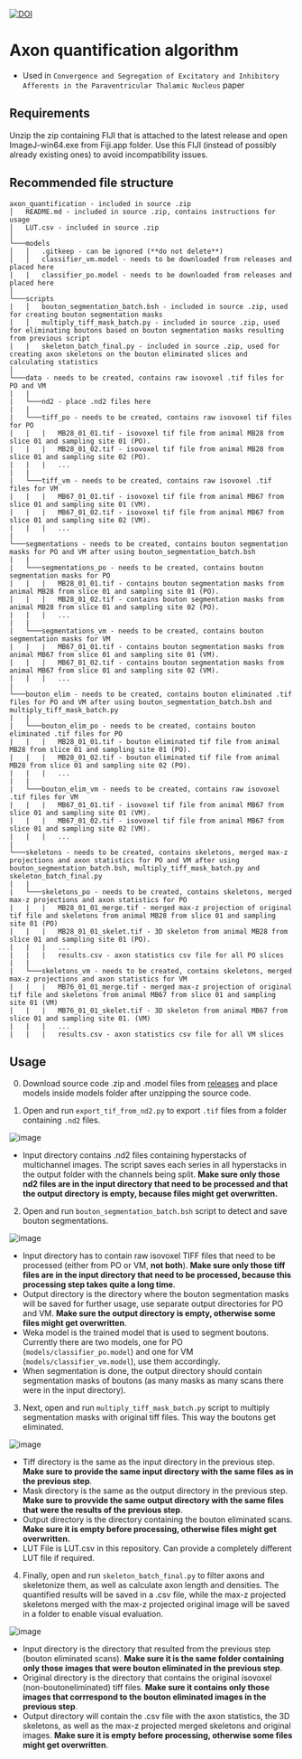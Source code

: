 [![DOI](https://zenodo.org/badge/949877933.svg)](https://doi.org/10.5281/zenodo.15044567)


# Axon quantification algorithm
- Used in `Convergence and Segregation of Excitatory and Inhibitory Afferents in the Paraventricular Thalamic Nucleus` paper

## Requirements

Unzip the zip containing FIJI that is attached to the latest release and open ImageJ-win64.exe from Fiji.app folder. Use this FIJI (instead of possibly already existing ones) to avoid incompatibility issues.

## Recommended file structure

```
axon_quantification - included in source .zip
│   README.md - included in source .zip, contains instructions for usage
│   LUT.csv - included in source .zip
│
└───models
│   │   .gitkeep - can be ignored (**do not delete**)
│   │   classifier_vm.model - needs to be downloaded from releases and placed here
|   |   classifier_po.model - needs to be downloaded from releases and placed here
│   
└───scripts
|   │   bouton_segmentation_batch.bsh - included in source .zip, used for creating bouton segmentation masks
|   │   multiply_tiff_mask_batch.py - included in source .zip, used for eliminating boutons based on bouton segmentation masks resulting from previous script
|   |   skeleton_batch_final.py - included in source .zip, used for creating axon skeletons on the bouton eliminated slices and calculating statistics
│   
└───data - needs to be created, contains raw isovoxel .tif files for PO and VM
|   |
|   └───nd2 - place .nd2 files here
|   |
|   └───tiff_po - needs to be created, contains raw isovoxel tif files for PO
|   |   |   MB28_01_01.tif - isovoxel tif file from animal MB28 from slice 01 and sampling site 01 (PO).
|   |   |   MB28_01_02.tif - isovoxel tif file from animal MB28 from slice 01 and sampling site 02 (PO).
|   |   |   ...
|   |
|   └───tiff_vm - needs to be created, contains raw isovoxel .tif files for VM
|   |   |   MB67_01_01.tif - isovoxel tif file from animal MB67 from slice 01 and sampling site 01 (VM).
|   |   |   MB67_01_02.tif - isovoxel tif file from animal MB67 from slice 01 and sampling site 02 (VM).
|   |   |   ...
|
└───segmentations - needs to be created, contains bouton segmentation masks for PO and VM after using bouton_segmentation_batch.bsh
|   |
|   └───segmentations_po - needs to be created, contains bouton segmentation masks for PO
|   |   |   MB28_01_01.tif - contains bouton segmentation masks from animal MB28 from slice 01 and sampling site 01 (PO).
|   |   |   MB28_01_02.tif - contains bouton segmentation masks from animal MB28 from slice 01 and sampling site 02 (PO).
|   |   |   ...
|   |
|   └───segmentations_vm - needs to be created, contains bouton segmentation masks for VM
|   |   |   MB67_01_01.tif - contains bouton segmentation masks from animal MB67 from slice 01 and sampling site 01 (VM).
|   |   |   MB67_01_02.tif - contains bouton segmentation masks from animal MB67 from slice 01 and sampling site 02 (VM).
|   |   |   ...
|
└───bouton_elim - needs to be created, contains bouton eliminated .tif files for PO and VM after using bouton_segmentation_batch.bsh and multiply_tiff_mask_batch.py
|   |
|   └───bouton_elim_po - needs to be created, contains bouton eliminated .tif files for PO
|   |   |   MB28_01_01.tif - bouton eliminated tif file from animal MB28 from slice 01 and sampling site 01 (PO).
|   |   |   MB28_01_02.tif - bouton eliminated tif file from animal MB28 from slice 01 and sampling site 02 (PO).
|   |   |   ...
|   |
|   └───bouton_elim_vm - needs to be created, contains raw isovoxel .tif files for VM
|   |   |   MB67_01_01.tif - isovoxel tif file from animal MB67 from slice 01 and sampling site 01 (VM).
|   |   |   MB67_01_02.tif - isovoxel tif file from animal MB67 from slice 01 and sampling site 02 (VM).
|   |   |   ...
|
└───skeletons - needs to be created, contains skeletons, merged max-z projections and axon statistics for PO and VM after using bouton_segmentation_batch.bsh, multiply_tiff_mask_batch.py and skeleton_batch_final.py
|   |
|   └───skeletons_po - needs to be created, contains skeletons, merged max-z projections and axon statistics for PO
|   |   |   MB28_01_01_merge.tif - merged max-z projection of original tif file and skeletons from animal MB28 from slice 01 and sampling site 01 (PO)
|   |   |   MB28_01_01_skelet.tif - 3D skeleton from animal MB28 from slice 01 and sampling site 01 (PO).
|   |   |   ...
|   |   |   results.csv - axon statistics csv file for all PO slices
|   |
|   └───skeletons_vm - needs to be created, contains skeletons, merged max-z projections and axon statistics for VM
|   |   |   MB76_01_01_merge.tif - merged max-z projection of original tif file and skeletons from animal MB67 from slice 01 and sampling site 01 (VM)
|   |   |   MB76_01_01_skelet.tif - 3D skeleton from animal MB67 from slice 01 and sampling site 01. (VM)
|   |   |   ...
|   |   |   results.csv - axon statistics csv file for all VM slices

```

## Usage

0. Download source code .zip and .model files from [releases](https://github.com/lorinczszabolcs/axon_quantification/releases/tag/v0.2.2) and place models inside models folder after unzipping the source code.

1. Open and run `export_tif_from_nd2.py` to export `.tif` files from a folder containing `.nd2` files.

  ![image](https://user-images.githubusercontent.com/13637835/203436560-e44774f8-0df0-4505-9e7f-07da16510380.png)
  - Input directory contains .nd2 files containing hyperstacks of multichannel images. The script saves each series in all hyperstacks in the output folder with the channels being split. **Make sure only those nd2 files are in the input directory that need to be processed and that the output directory is empty, because files might get overwritten.**

2. Open and run `bouton_segmentation_batch.bsh` script to detect and save bouton segmentations.

  ![image](https://user-images.githubusercontent.com/13637835/182021121-6677bea7-98e8-4d57-a9dc-95468d888bd4.png)
  - Input directory has to contain raw isovoxel TIFF files that need to be processed (either from PO or VM, **not both**). **Make sure only those tiff files are in the input directory that need to be processed, because this processing step takes quite a long time**.  
  - Output directory is the directory where the bouton segmentation masks will be saved for further usage, use separate output directories for PO and VM. **Make sure the output directory is empty, otherwise some files might get overwritten**.
  - Weka model is the trained model that is used to segment boutons. Currently there are two models, one for PO (`models/classifier_po.model`) and one for VM (`models/classifier_vm.model`), use them accordingly.
  - When segmentation is done, the output directory should contain segmentation masks of boutons (as many masks as many scans there were in the input directory).

3. Next, open and run `multiply_tiff_mask_batch.py` script to multiply segmentation masks with original tiff files. This way the boutons get eliminated.

  ![image](https://user-images.githubusercontent.com/13637835/182021466-b8070324-6ce3-4125-9108-6ae6dc826b28.png)
  - Tiff directory is the same as the input directory in the previous step. **Make sure to provide the same input directory with the same files as in the previous step**.
  - Mask directory is the same as the output directory in the previous step. **Make sure to provvide the same output directory with the same files that were the results of the previous step**.
  - Output directory is the directory containing the bouton eliminated scans. **Make sure it is empty before processing, otherwise files might get overwritten.**
  - LUT File is LUT.csv in this repository. Can provide a completely different LUT file if required.

4. Finally, open and run `skeleton_batch_final.py` to filter axons and skeletonize them, as well as calculate axon length and densities. The quantified results will be saved in a .csv file, while the max-z projected skeletons merged with the max-z projected original image will be saved in a folder to enable visual evaluation.

  ![image](https://user-images.githubusercontent.com/13637835/182021684-b351bbf4-7e38-4f2a-9b19-320e1dfa2523.png)
  - Input directory is the directory that resulted from the previous step (bouton eliminated scans). **Make sure it is the same folder containing only those images that were bouton eliminated in the previous step**.
  - Original directory is the directory that contains the original isovoxel (non-boutoneliminated) tiff files. **Make sure it contains only those images that corrrespond to the bouton eliminated images in the previous step**.
  - Output directory will contain the .csv file with the axon statistics, the 3D skeletons, as well as the max-z projected merged skeletons and original images. **Make sure it is empty before processing, otherwise some files might get overwritten**.
